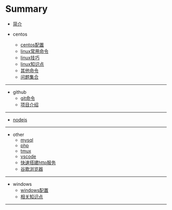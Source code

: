 # Summary

* [简介](INTRO.md)

* centos
  * [centos配置](centos/centos配置.md)
  * [linux常用命令](centos/linux常用命令.md)
  * [linux技巧](centos/linux技巧.md)
  * [linux知识点](centos/linux知识点.md)
  * [其他命令](centos/其他命令.md)
  * [问题集合](centos/问题集合.md)

---

* github
  * [git命令](github/git命令.md)
  * [项目介绍](github/项目介绍.md)

---

* [nodejs](nodejs/NodeJS.md)

---

* other
  * [mysql](other/mysql.md)
  * [php](other/php.md)
  * [tmux](other/tmux.md)
  * [vscode](other/vscode.md)
  * [快速搭建http服务](other/快速搭建http服务.md)
  * [谷歌浏览器](other/谷歌浏览器.md)

---

* windows
  * [windows配置](windows/windows配置.md)
  * [相关知识点](windows/相关知识点.md)

---
